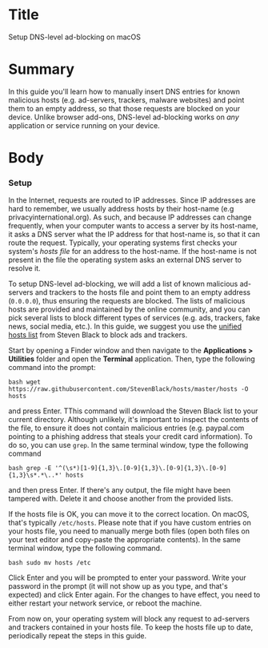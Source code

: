 # Title #
Setup DNS-level ad-blocking on macOS

# Summary #
In this guide you'll learn how to manually insert DNS entries for known malicious hosts (e.g. ad-servers, trackers, malware websites) and point them to an empty address, so that those requests are blocked on your device. Unlike browser add-ons, DNS-level ad-blocking works on *any* application or service running on your device.

# Body #

### Setup ###

In the Internet, requests are routed to IP addresses. Since IP addresses are hard to remember, we usually address hosts by their host-name (e.g privacyinternational.org). As such, and because IP addresses can change frequently, when your computer wants to access a server by its host-name, it asks a DNS server what the IP address for that host-name is, so that it can route the request. Typically, your operating systems first checks your system's *hosts file* for an address to the host-name. If the host-name is not present in the file the operating system asks an external DNS server to resolve it.

To setup DNS-level ad-blocking, we will add a list of known malicious ad-servers and trackers to the hosts file and point them to an empty address (`0.0.0.0`), thus ensuring the requests are blocked. The lists of malicious hosts are provided and maintained by the online community, and you can pick several lists to block different types of services (e.g. ads, trackers, fake news, social media, etc.). In this guide, we suggest you use the [unified hosts list][1] from Steven Black to block ads and trackers.

Start by opening a Finder window and then navigate to the **Applications > Utilities** folder and open the **Terminal** application. Then, type the following command into the prompt:

```bash wget https://raw.githubusercontent.com/StevenBlack/hosts/master/hosts -O hosts ```

and press Enter. TThis command will download the Steven Black list to your current directory. Although unlikely, it's important to inspect the contents of the file, to ensure it does not contain malicious entries (e.g. paypal.com pointing to a phishing address that steals your credit card information). To do so, you can use `grep`. In the same terminal window, type the following command

```bash grep -E '^(\s*)[1-9]{1,3}\.[0-9]{1,3}\.[0-9]{1,3}\.[0-9]{1,3}\s*.*\..*' hosts ```

and then press Enter. If there's any output, the file might have been tampered with. Delete it and choose another from the provided lists.

If the hosts file is OK, you can move it to the correct location. On macOS, that's typically `/etc/hosts`. Please note that if you have custom entries on your hosts file, you need to manually merge both files (open both files on your text editor and copy-paste the appropriate contents). In the same terminal window, type the following command.

```bash sudo mv hosts /etc ```

Click Enter and you will be prompted to enter your password. Write your password in the prompt (it will not show up as you type, and that's expected) and click Enter again. For the changes to have effect, you need to either restart your network service, or reboot the machine.

From now on, your operating system will block any request to ad-servers and trackers contained in your hosts file. To keep the hosts file up to date, periodically repeat the steps in this guide.

[1]: https://raw.githubusercontent.com/StevenBlack/hosts/master/hosts
